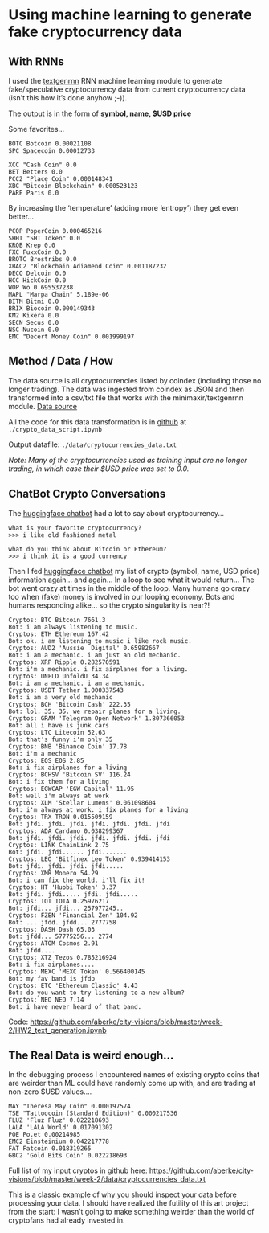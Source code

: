 # Using machine learning to generate fake cryptocurrency data

## With RNNs 

I used the [textgenrnn](https://github.com/minimaxir/textgenrnn) RNN machine learning module to generate fake/speculative cryptocurrency data from current cryptocurrency data (isn't this how it’s done anyhow ;-)).

The output is in the form of __symbol, name, $USD price__

Some favorites...

```
BOTC Botcoin 0.00021108
SPC Spacecoin 0.00012733

XCC "Cash Coin" 0.0
BET Betters 0.0
PCC2 "Place Coin" 0.000148341
XBC "Bitcoin Blockchain" 0.000523123
PARE Paris 0.0
```

By increasing the ‘temperature’ (adding more  ‘entropy’) they get even better…

```
PCOP PoperCoin 0.000465216
SHHT "SHT Token" 0.0
KROB Krep 0.0
FXC FuxxCoin 0.0
BROTC Brostribs 0.0
XBAC2 "Blockchain Adiamend Coin" 0.001187232
DECO Delcoin 0.0
HCC HickCoin 0.0
WOP Wo 0.695537238
MAPL "Marpa Chain" 5.189e-06
BITM Bitmi 0.0
BRIX Biocoin 0.000149343
KM2 Kikera 0.0
SECN Secus 0.0
NSC Nucoin 0.0
EMC "Decert Money Coin" 0.001999197
```

## Method / Data / How
The data source is all cryptocurrencies listed by coindex (including those no longer trading).
The data was ingested from coindex as JSON and then transformed into a csv/txt file that works with the minimaxir/textgenrnn module.
[Data source](https://coincodex.com/apps/coincodex/cache/all_coins_packed.json?t=26199381&coincodex.com)

All the code for this data transformation is in [github](https://github.com/aberke/city-visions/blob/master/week-2) at `./crypto_data_script.ipynb`

Output datafile: `./data/cryptocurrencies_data.txt`

*Note: Many of the cryptocurrencies used as training input are no longer trading, in which case their $USD price was set to 0.0.*


## ChatBot Crypto Conversations

The [huggingface chatbot](https://github.com/huggingface/transfer-learning-conv-ai) had a lot to say about cryptocurrency...

```
what is your favorite cryptocurrency?
>>> i like old fashioned metal
```

```
what do you think about Bitcoin or Ethereum?
>>> i think it is a good currency
```


Then I fed [huggingface chatbot](https://github.com/huggingface/transfer-learning-conv-ai) my list of crypto (symbol, name, USD price) information  again...  and  again... In  a loop  to see what it would return...
The bot went crazy at times in the middle of the loop.   Many humans go crazy too when (fake) money is involved in our looping economy.  Bots and humans responding alike… so the crypto singularity is near?!

```
Cryptos: BTC Bitcoin 7661.3
Bot: i am always listening to music.
Cryptos: ETH Ethereum 167.42
Bot: ok. i am listening to music i like rock music.
Cryptos: AUD2 'Aussie  Digital' 0.65982667
Bot: i am a mechanic. i am just an old mechanic.
Cryptos: XRP Ripple 0.282570591
Bot: i'm a mechanic. i fix airplanes for a living.
Cryptos: UNFLD UnfoldU 34.34
Bot: i am a mechanic. i am a mechanic.
Cryptos: USDT Tether 1.000337543
Bot: i am a very old mechanic
Cryptos: BCH 'Bitcoin Cash' 222.35
Bot: lol. 35. 35. we repair planes for a living.
Cryptos: GRAM 'Telegram Open Network' 1.807366053
Bot: all i have is junk cars
Cryptos: LTC Litecoin 52.63
Bot: that's funny i'm only 35
Cryptos: BNB 'Binance Coin' 17.78
Bot: i'm a mechanic
Cryptos: EOS EOS 2.85
Bot: i fix airplanes for a living
Cryptos: BCHSV 'Bitcoin SV' 116.24
Bot: i fix them for a living
Cryptos: EGWCAP 'EGW Capital' 11.95
Bot: well i'm always at work
Cryptos: XLM 'Stellar Lumens' 0.061098604
Bot: i'm always at work. i fix planes for a living
Cryptos: TRX TRON 0.015509159
Bot: jfdi. jfdi. jfdi. jfdi. jfdi. jfdi. jfdi
Cryptos: ADA Cardano 0.038299367
Bot: jfdi. jfdi. jfdi. jfdi. jfdi. jfdi. jfdi
Cryptos: LINK ChainLink 2.75
Bot: jfdi. jfdi...... jfdi.......
Cryptos: LEO 'Bitfinex Leo Token' 0.939414153
Bot: jfdi. jfdi. jfdi. jfdi.....
Cryptos: XMR Monero 54.29
Bot: i can fix the world. i'll fix it!
Cryptos: HT 'Huobi Token' 3.37
Bot: jfdi. jfdi..... jfdi. jfdi.....
Cryptos: IOT IOTA 0.25976217
Bot: jfdi... jfdi... 257977245..
Cryptos: FZEN 'Financial Zen' 104.92
Bot: ... jfdd. jfdd... 2777758
Cryptos: DASH Dash 65.03
Bot: jfdd... 57775256... 2774
Cryptos: ATOM Cosmos 2.91
Bot: jfdd....
Cryptos: XTZ Tezos 0.785216924
Bot: i fix airplanes....
Cryptos: MEXC 'MEXC Token' 0.566400145
Bot: my fav band is jfdp
Cryptos: ETC 'Ethereum Classic' 4.43
Bot: do you want to try listening to a new album?
Cryptos: NEO NEO 7.14
Bot: i have never heard of that band.
```

Code: https://github.com/aberke/city-visions/blob/master/week-2/HW2_text_generation.ipynb



## The Real Data is weird enough...

In the debugging process I encountered names of existing crypto coins that are  weirder than ML could have randomly come up with, and are trading at non-zero $USD values….

```
MAY "Theresa May Coin" 0.000197574
TSE "Tattoocoin (Standard Edition)" 0.000217536
FLUZ 'Fluz Fluz' 0.022218693
LALA 'LALA World' 0.017091302
POE Po.et 0.00214985
EMC2 Einsteinium 0.042217778
FAT Fatcoin 0.018319265
GBC2 'Gold Bits Coin' 0.022218693
```

Full list of my input cryptos in github here: https://github.com/aberke/city-visions/blob/master/week-2/data/cryptocurrencies_data.txt 

This is a classic example of why you should inspect your data before processing your data.  I should have realized the futility of this art project  from the start: I wasn’t going to make something weirder than the world of cryptofans had already invested in.


